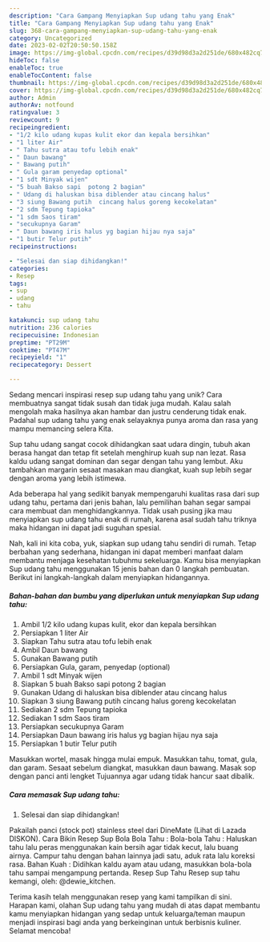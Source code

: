 ```yaml
---
description: "Cara Gampang Menyiapkan Sup udang tahu yang Enak"
title: "Cara Gampang Menyiapkan Sup udang tahu yang Enak"
slug: 368-cara-gampang-menyiapkan-sup-udang-tahu-yang-enak
category: Uncategorized
date: 2023-02-02T20:50:50.158Z
image: https://img-global.cpcdn.com/recipes/d39d98d3a2d251de/680x482cq70/sup-udang-tahu-foto-resep-utama.jpg
hideToc: false
enableToc: true
enableTocContent: false
thumbnail: https://img-global.cpcdn.com/recipes/d39d98d3a2d251de/680x482cq70/sup-udang-tahu-foto-resep-utama.jpg
cover: https://img-global.cpcdn.com/recipes/d39d98d3a2d251de/680x482cq70/sup-udang-tahu-foto-resep-utama.jpg
author: Admin
authorAv: notfound
ratingvalue: 3
reviewcount: 9
recipeingredient:
- "1/2 kilo udang kupas kulit ekor dan kepala bersihkan"
- "1 liter Air"
- " Tahu sutra atau tofu lebih enak"
- " Daun bawang"
- " Bawang putih"
- " Gula garam penyedap optional"
- "1 sdt Minyak wijen"
- "5 buah Bakso sapi  potong 2 bagian"
- " Udang di haluskan bisa diblender atau cincang halus"
- "3 siung Bawang putih  cincang halus goreng kecokelatan"
- "2 sdm Tepung tapioka"
- "1 sdm Saos tiram"
- "secukupnya Garam"
- " Daun bawang iris halus yg bagian hijau nya saja"
- "1 butir Telur putih"
recipeinstructions:

- "Selesai dan siap dihidangkan!"
categories:
- Resep
tags:
- sup
- udang
- tahu

katakunci: sup udang tahu 
nutrition: 236 calories
recipecuisine: Indonesian
preptime: "PT29M"
cooktime: "PT47M"
recipeyield: "1"
recipecategory: Dessert

---
```





Sedang mencari inspirasi resep sup udang tahu yang unik? Cara membuatnya sangat tidak susah dan tidak juga mudah. Kalau salah mengolah maka hasilnya akan hambar dan justru cenderung tidak enak. Padahal sup udang tahu yang enak selayaknya punya aroma dan rasa yang mampu memancing selera Kita.





Sup tahu udang sangat cocok dihidangkan saat udara dingin, tubuh akan berasa hangat dan tetap fit setelah menghirup kuah sup nan lezat. Rasa kaldu udang sangat dominan dan segar dengan tahu yang lembut. Aku tambahkan margarin sesaat masakan mau diangkat, kuah sup lebih segar dengan aroma yang lebih istimewa.

Ada beberapa hal yang sedikit banyak mempengaruhi kualitas rasa dari sup udang tahu, pertama dari jenis bahan, lalu pemilihan bahan segar sampai cara membuat dan menghidangkannya. Tidak usah pusing jika mau menyiapkan sup udang tahu enak di rumah, karena asal sudah tahu triknya maka hidangan ini dapat jadi suguhan spesial.






Nah, kali ini kita coba, yuk, siapkan sup udang tahu sendiri di rumah. Tetap berbahan yang sederhana, hidangan ini dapat memberi manfaat dalam membantu menjaga kesehatan tubuhmu sekeluarga. Kamu bisa menyiapkan Sup udang tahu menggunakan 15 jenis bahan dan 0 langkah pembuatan. Berikut ini langkah-langkah dalam menyiapkan hidangannya.

<!--inarticleads1-->

##### Bahan-bahan dan bumbu yang diperlukan untuk menyiapkan Sup udang tahu:

1. Ambil 1/2 kilo udang kupas kulit, ekor dan kepala bersihkan
1. Persiapkan 1 liter Air
1. Siapkan  Tahu sutra atau tofu lebih enak
1. Ambil  Daun bawang
1. Gunakan  Bawang putih
1. Persiapkan  Gula, garam, penyedap (optional)
1. Ambil 1 sdt Minyak wijen
1. Siapkan 5 buah Bakso sapi  potong 2 bagian
1. Gunakan  Udang di haluskan bisa diblender atau cincang halus
1. Siapkan 3 siung Bawang putih  cincang halus goreng kecokelatan
1. Sediakan 2 sdm Tepung tapioka
1. Sediakan 1 sdm Saos tiram
1. Persiapkan secukupnya Garam
1. Persiapkan  Daun bawang iris halus yg bagian hijau nya saja
1. Persiapkan 1 butir Telur putih


Masukkan wortel, masak hingga mulai empuk. Masukkan tahu, tomat, gula, dan garam. Sesaat sebelum diangkat, masukkan daun bawang. Masak sop dengan panci anti lengket Tujuannya agar udang tidak hancur saat dibalik. 

<!--inarticleads2-->

##### Cara memasak Sup udang tahu:


1. Selesai dan siap dihidangkan!

Pakailah panci (stock pot) stainless steel dari DineMate (Lihat di Lazada DISKON). Cara Bikin Resep Sup Bola Bola Tahu : Bola-bola Tahu : Haluskan tahu lalu peras menggunakan kain bersih agar tidak kecut, lalu buang airnya. Campur tahu dengan bahan lainnya jadi satu, aduk rata lalu koreksi rasa. Bahan Kuah : Didihkan kaldu ayam atau udang, masukkan bola-bola tahu sampai mengampung pertanda. Resep Sup Tahu Resep sup tahu kemangi, oleh: @dewie_kitchen. 

Terima kasih telah menggunakan resep yang kami tampilkan di sini. Harapan kami, olahan Sup udang tahu yang mudah di atas dapat membantu kamu menyiapkan hidangan yang sedap untuk keluarga/teman maupun menjadi inspirasi bagi anda yang berkeinginan untuk berbisnis kuliner. Selamat mencoba!
